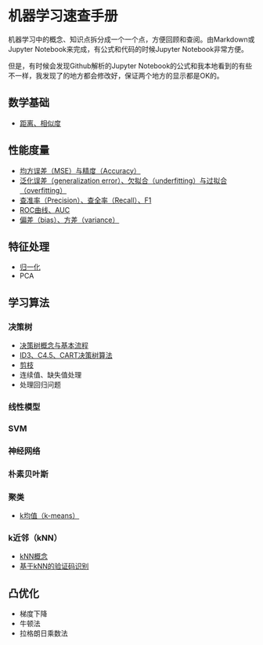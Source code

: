 # 机器学习速查手册

机器学习中的概念、知识点拆分成一个一个点，方便回顾和查阅。由Markdown或Jupyter Notebook来完成，有公式和代码的时候Jupyter Notebook非常方便。

但是，有时候会发现Github解析的Jupyter Notebook的公式和我本地看到的有些不一样，我发现了的地方都会修改好，保证两个地方的显示都是OK的。

## 数学基础

- [距离、相似度](./basic-mathematics/distance.ipynb)


## 性能度量

- [均方误差（MSE）与精度（Accuracy）](./measurement/MSE-accuracy.ipynb)
- [泛化误差（generalization error）、欠拟合（underfitting）与过拟合（overfitting）](./measurement/overfitting-underfitting.ipynb)
- [查准率（Precision）、查全率（Recall）、F1](./measurement/precision-recall-f1.ipynb)
- [ROC曲线、AUC](./measurement/ROC-AUC.ipynb)
- [偏差（bias）、方差（variance）](./measurement/bias-variance.ipynb)


## 特征处理

- [归一化](./feature/normalization.ipynb)
- PCA


## 学习算法

### 决策树

- [决策树概念与基本流程](./decision-tree/summary.ipynb)
- [ID3、C4.5、CART决策树算法](./decision-tree/ID3-C45-CART.ipynb)
- [剪枝](./decision-tree/pruning.ipynb)
- 连续值、缺失值处理
- 处理回归问题

### 线性模型

### SVM

### 神经网络

### 朴素贝叶斯

### 聚类

- [k均值（k-means）](./cluster/k-means/k-means.ipynb)


### k近邻（kNN）

- [kNN概念](./kNN/kNN.ipynb)
- [基于kNN的验证码识别](./kNN/verify-code.ipynb)


## 凸优化

- 梯度下降
- 牛顿法
- 拉格朗日乘数法